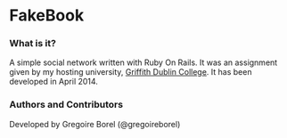 FakeBook
========

### What is it?
A simple social network written with Ruby On Rails. It was an assignment given by my hosting university, [Griffith Dublin College](http://www.griffith.ie/). It has been developed in April 2014.

### Authors and Contributors
Developed by Gregoire Borel (@gregoireborel)
